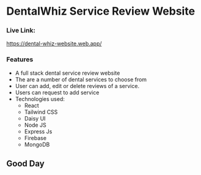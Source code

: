 # DentalWhiz Service Review Website


### Live Link: 

https://dental-whiz-website.web.app/

### Features

* A full stack dental service review website
* The are a number of dental services to choose from
* User can add, edit or delete reviews of a service.
* Users can request to add service
* Technologies used:
  * React
  * Tailwind CSS
  * Daisy UI
  * Node JS
  * Express Js
  * Firebase
  * MongoDB
  

## Good Day
